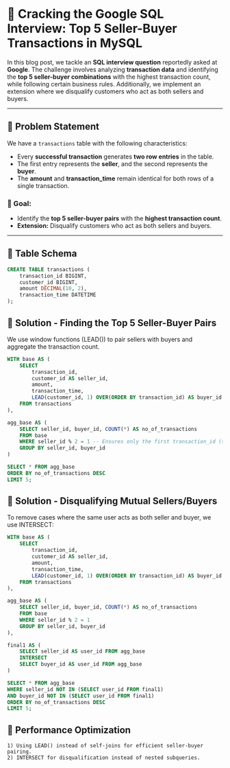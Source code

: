 # 🚀 Cracking the Google SQL Interview: Top 5 Seller-Buyer Transactions in MySQL

In this blog post, we tackle an **SQL interview question** reportedly asked at **Google**. The challenge involves analyzing **transaction data** and identifying the **top 5 seller-buyer combinations** with the highest transaction count, while following certain business rules. Additionally, we implement an extension where we disqualify customers who act as both sellers and buyers.

---

## 📌 **Problem Statement**

We have a `transactions` table with the following characteristics:

- Every **successful transaction** generates **two row entries** in the table.
- The first entry represents the **seller**, and the second represents the **buyer**.
- The **amount** and **transaction_time** remain identical for both rows of a single transaction.

### **🎯 Goal:**
- Identify the **top 5 seller-buyer pairs** with the **highest transaction count**.
- **Extension:** Disqualify customers who act as both sellers and buyers.

---

## 📌 **Table Schema**
```sql
CREATE TABLE transactions (
    transaction_id BIGINT,
    customer_id BIGINT,
    amount DECIMAL(10, 2),
    transaction_time DATETIME
);
```


## 📌 **Solution - Finding the Top 5 Seller-Buyer Pairs**

We use window functions (LEAD()) to pair sellers with buyers and aggregate the transaction count.

```sql
WITH base AS (
    SELECT 
        transaction_id, 
        customer_id AS seller_id, 
        amount, 
        transaction_time,
        LEAD(customer_id, 1) OVER(ORDER BY transaction_id) AS buyer_id
    FROM transactions
),

agg_base AS (
    SELECT seller_id, buyer_id, COUNT(*) AS no_of_transactions
    FROM base
    WHERE seller_id % 2 = 1 -- Ensures only the first transaction_id (seller) is selected
    GROUP BY seller_id, buyer_id
)

SELECT * FROM agg_base
ORDER BY no_of_transactions DESC
LIMIT 5;
```

## **📌 Solution - Disqualifying Mutual Sellers/Buyers**

To remove cases where the same user acts as both seller and buyer, we use INTERSECT:

```sql
WITH base AS (
    SELECT 
        transaction_id, 
        customer_id AS seller_id, 
        amount, 
        transaction_time,
        LEAD(customer_id, 1) OVER(ORDER BY transaction_id) AS buyer_id
    FROM transactions
),

agg_base AS (
    SELECT seller_id, buyer_id, COUNT(*) AS no_of_transactions
    FROM base
    WHERE seller_id % 2 = 1 
    GROUP BY seller_id, buyer_id
),

final1 AS (
    SELECT seller_id AS user_id FROM agg_base
    INTERSECT
    SELECT buyer_id AS user_id FROM agg_base
)

SELECT * FROM agg_base 
WHERE seller_id NOT IN (SELECT user_id FROM final1)
AND buyer_id NOT IN (SELECT user_id FROM final1)
ORDER BY no_of_transactions DESC
LIMIT 5;
```

## **📌 Performance Optimization**
    1) Using LEAD() instead of self-joins for efficient seller-buyer pairing.
    2) INTERSECT for disqualification instead of nested subqueries.
